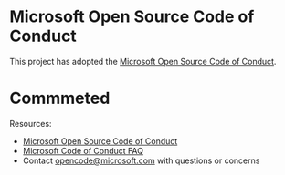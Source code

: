 # Microsoft Open Source Code of Conduct

This project has adopted the [Microsoft Open Source Code of Conduct](https://opensource.microsoft.com/codeofconduct/).
# Commmeted
Resources:

- [Microsoft Open Source Code of Conduct](https://opensource.microsoft.com/codeofconduct/)
- [Microsoft Code of Conduct FAQ](https://opensource.microsoft.com/codeofconduct/faq/)
- Contact [opencode@microsoft.com](mailto:opencode@microsoft.com) with questions or concerns
